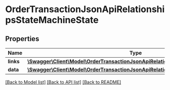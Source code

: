 # OrderTransactionJsonApiRelationshipsStateMachineState

## Properties
Name | Type | Description | Notes
------------ | ------------- | ------------- | -------------
**links** | [**\Swagger\Client\Model\OrderTransactionJsonApiRelationshipsStateMachineStateLinks**](OrderTransactionJsonApiRelationshipsStateMachineStateLinks.md) |  | [optional] 
**data** | [**\Swagger\Client\Model\OrderTransactionJsonApiRelationshipsStateMachineStateData**](OrderTransactionJsonApiRelationshipsStateMachineStateData.md) |  | [optional] 

[[Back to Model list]](../../README.md#documentation-for-models) [[Back to API list]](../../README.md#documentation-for-api-endpoints) [[Back to README]](../../README.md)

